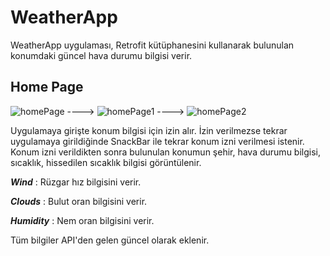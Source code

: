 # WeatherApp
WeatherApp uygulaması, Retrofit kütüphanesini kullanarak bulunulan konumdaki güncel hava durumu bilgisi verir.

## Home Page
![homePage](https://github.com/Emreren11/WeatherApp/assets/113580478/b368fb15-dae8-4502-aefb-ff1a60be7294) ---->
![homePage1](https://github.com/Emreren11/WeatherApp/assets/113580478/04da744f-2bd5-47c8-b41c-3a6ffd311721) ---->
![homePage2](https://github.com/Emreren11/WeatherApp/assets/113580478/a944a3e4-7061-4e75-89c4-60dafacbd6df)

Uygulamaya girişte konum bilgisi için izin alır. İzin verilmezse tekrar uygulamaya girildiğinde SnackBar ile tekrar konum izni verilmesi istenir. Konum izni verildikten sonra bulunulan konumun şehir, hava durumu bilgisi, sıcaklık, hissedilen sıcaklık bilgisi görüntülenir.

***Wind*** : Rüzgar hız bilgisini verir.

***Clouds*** : Bulut oran bilgisini verir.

***Humidity*** : Nem oran bilgisini verir.

Tüm bilgiler API'den gelen güncel olarak eklenir.

